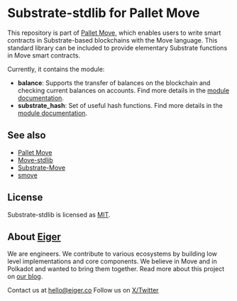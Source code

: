 # Substrate-stdlib for Pallet Move

This repository is part of [Pallet Move](https://github.com/eigerco/pallet-move), which enables users to write smart contracts in Substrate-based blockchains with the Move language. This standard library can be included to provide elementary Substrate functions in Move smart contracts.

Currently, it contains the module:
- __balance__: Supports the transfer of balances on the blockchain and checking current balances on accounts. Find more details in the [module documentation](doc/balance.md).
- **substrate_hash**: Set of useful hash functions. Find more details in the [module documentation](doc/substrate_hash.md).

## See also

- [Pallet Move](https://github.com/eigerco/pallet-move)
- [Move-stdlib](https://github.com/eigerco/move-stdlib)
- [Substrate-Move](https://github.com/eigerco/substrate-move)
- [smove](https://github.com/eigerco/smove)

## License

Substrate-stdlib is licensed as [MIT](LICENSE).

## About [Eiger](https://www.eiger.co)

We are engineers. We contribute to various ecosystems by building low level implementations and core components. We believe in Move and in Polkadot and wanted to bring them together. Read more about this project on [our blog](https://www.eiger.co/blog/eiger-brings-move-to-polkadot).

Contact us at hello@eiger.co
Follow us on [X/Twitter](https://x.com/eiger_co)

